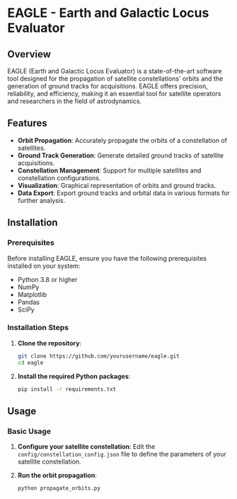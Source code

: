 # EAGLE - Earth and Galactic Locus Evaluator

## Overview

EAGLE (Earth and Galactic Locus Evaluator) is a state-of-the-art software tool designed for the propagation of satellite constellations' orbits and the generation of ground tracks for acquisitions. EAGLE offers precision, reliability, and efficiency, making it an essential tool for satellite operators and researchers in the field of astrodynamics.

## Features

- **Orbit Propagation**: Accurately propagate the orbits of a constellation of satellites.
- **Ground Track Generation**: Generate detailed ground tracks of satellite acquisitions.
- **Constellation Management**: Support for multiple satellites and constellation configurations.
- **Visualization**: Graphical representation of orbits and ground tracks.
- **Data Export**: Export ground tracks and orbital data in various formats for further analysis.

## Installation

### Prerequisites

Before installing EAGLE, ensure you have the following prerequisites installed on your system:

- Python 3.8 or higher
- NumPy
- Matplotlib
- Pandas
- SciPy

### Installation Steps

1. **Clone the repository**:
   ```bash
   git clone https://github.com/yourusername/eagle.git
   cd eagle

2. **Install the required Python packages**:
    ```bash
    pip install -r requirements.txt

## Usage

### Basic Usage

1. **Configure your satellite constellation**:
   Edit the `config/constellation_config.json` file to define the parameters of your satellite constellation.

2. **Run the orbit propagation**:
   ```bash
   python propagate_orbits.py
